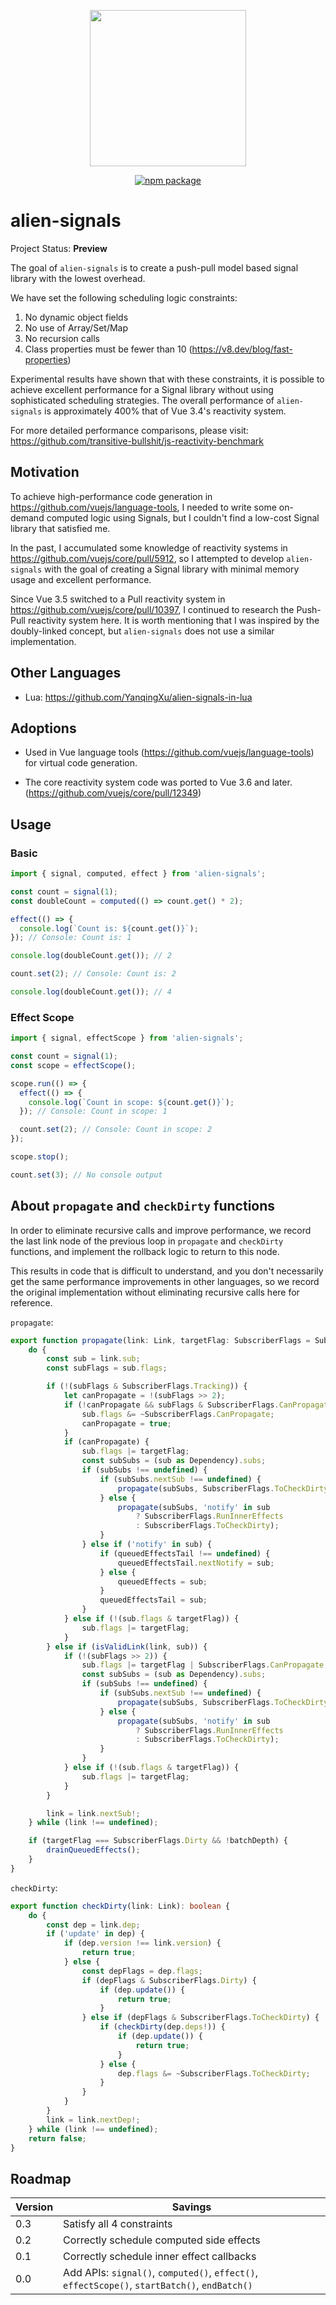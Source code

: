 <p align="center">
	<img src="assets/logo.png" width="250"><br>
<p>

<p align="center">
	<a href="https://npmjs.com/package/alien-signals"><img src="https://badgen.net/npm/v/alien-signals" alt="npm package"></a>
</p>

# alien-signals

Project Status: **Preview**

The goal of `alien-signals` is to create a push-pull model based signal library with the lowest overhead.

We have set the following scheduling logic constraints:

1. No dynamic object fields
2. No use of Array/Set/Map
3. No recursion calls
4. Class properties must be fewer than 10 (https://v8.dev/blog/fast-properties)

Experimental results have shown that with these constraints, it is possible to achieve excellent performance for a Signal library without using sophisticated scheduling strategies. The overall performance of `alien-signals` is approximately 400% that of Vue 3.4's reactivity system.

For more detailed performance comparisons, please visit: https://github.com/transitive-bullshit/js-reactivity-benchmark

## Motivation

To achieve high-performance code generation in https://github.com/vuejs/language-tools, I needed to write some on-demand computed logic using Signals, but I couldn't find a low-cost Signal library that satisfied me.

In the past, I accumulated some knowledge of reactivity systems in https://github.com/vuejs/core/pull/5912, so I attempted to develop `alien-signals` with the goal of creating a Signal library with minimal memory usage and excellent performance.

Since Vue 3.5 switched to a Pull reactivity system in https://github.com/vuejs/core/pull/10397, I continued to research the Push-Pull reactivity system here. It is worth mentioning that I was inspired by the doubly-linked concept, but `alien-signals` does not use a similar implementation.

## Other Languages

- Lua: https://github.com/YanqingXu/alien-signals-in-lua

## Adoptions

- Used in Vue language tools (https://github.com/vuejs/language-tools) for virtual code generation.

- The core reactivity system code was ported to Vue 3.6 and later. (https://github.com/vuejs/core/pull/12349)

## Usage

### Basic

```ts
import { signal, computed, effect } from 'alien-signals';

const count = signal(1);
const doubleCount = computed(() => count.get() * 2);

effect(() => {
  console.log(`Count is: ${count.get()}`);
}); // Console: Count is: 1

console.log(doubleCount.get()); // 2

count.set(2); // Console: Count is: 2

console.log(doubleCount.get()); // 4
```

### Effect Scope

```ts
import { signal, effectScope } from 'alien-signals';

const count = signal(1);
const scope = effectScope();

scope.run(() => {
  effect(() => {
    console.log(`Count in scope: ${count.get()}`);
  }); // Console: Count in scope: 1

  count.set(2); // Console: Count in scope: 2
});

scope.stop();

count.set(3); // No console output
```

## About `propagate` and `checkDirty` functions

In order to eliminate recursive calls and improve performance, we record the last link node of the previous loop in `propagate` and `checkDirty` functions, and implement the rollback logic to return to this node.

This results in code that is difficult to understand, and you don't necessarily get the same performance improvements in other languages, so we record the original implementation without eliminating recursive calls here for reference.

`propagate`:

```ts
export function propagate(link: Link, targetFlag: SubscriberFlags = SubscriberFlags.Dirty): void {
	do {
		const sub = link.sub;
		const subFlags = sub.flags;

		if (!(subFlags & SubscriberFlags.Tracking)) {
			let canPropagate = !(subFlags >> 2);
			if (!canPropagate && subFlags & SubscriberFlags.CanPropagate) {
				sub.flags &= ~SubscriberFlags.CanPropagate;
				canPropagate = true;
			}
			if (canPropagate) {
				sub.flags |= targetFlag;
				const subSubs = (sub as Dependency).subs;
				if (subSubs !== undefined) {
					if (subSubs.nextSub !== undefined) {
						propagate(subSubs, SubscriberFlags.ToCheckDirty);
					} else {
						propagate(subSubs, 'notify' in sub
							? SubscriberFlags.RunInnerEffects
							: SubscriberFlags.ToCheckDirty);
					}
				} else if ('notify' in sub) {
					if (queuedEffectsTail !== undefined) {
						queuedEffectsTail.nextNotify = sub;
					} else {
						queuedEffects = sub;
					}
					queuedEffectsTail = sub;
				}
			} else if (!(sub.flags & targetFlag)) {
				sub.flags |= targetFlag;
			}
		} else if (isValidLink(link, sub)) {
			if (!(subFlags >> 2)) {
				sub.flags |= targetFlag | SubscriberFlags.CanPropagate;
				const subSubs = (sub as Dependency).subs;
				if (subSubs !== undefined) {
					if (subSubs.nextSub !== undefined) {
						propagate(subSubs, SubscriberFlags.ToCheckDirty);
					} else {
						propagate(subSubs, 'notify' in sub
							? SubscriberFlags.RunInnerEffects
							: SubscriberFlags.ToCheckDirty);
					}
				}
			} else if (!(sub.flags & targetFlag)) {
				sub.flags |= targetFlag;
			}
		}

		link = link.nextSub!;
	} while (link !== undefined);

	if (targetFlag === SubscriberFlags.Dirty && !batchDepth) {
		drainQueuedEffects();
	}
}
```

`checkDirty`:

```ts
export function checkDirty(link: Link): boolean {
	do {
		const dep = link.dep;
		if ('update' in dep) {
			if (dep.version !== link.version) {
				return true;
			} else {
				const depFlags = dep.flags;
				if (depFlags & SubscriberFlags.Dirty) {
					if (dep.update()) {
						return true;
					}
				} else if (depFlags & SubscriberFlags.ToCheckDirty) {
					if (checkDirty(dep.deps!)) {
						if (dep.update()) {
							return true;
						}
					} else {
						dep.flags &= ~SubscriberFlags.ToCheckDirty;
					}
				}
			}
		}
		link = link.nextDep!;
	} while (link !== undefined);
	return false;
}
```

## Roadmap

| Version | Savings                                                                                       |
|---------|-----------------------------------------------------------------------------------------------|
| 0.3     | Satisfy all 4 constraints                                                                     |
| 0.2     | Correctly schedule computed side effects                                                      |
| 0.1     | Correctly schedule inner effect callbacks                                                     |
| 0.0     | Add APIs: `signal()`, `computed()`, `effect()`, `effectScope()`, `startBatch()`, `endBatch()` |
